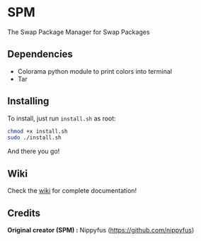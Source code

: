 # SPM
The Swap Package Manager for Swap Packages

## Dependencies 

* Colorama python module to print colors into terminal
* Tar


## Installing

To install, just run `install.sh` as root:
```bash
chmod +x install.sh
sudo ./install.sh
```

And there you go!

## Wiki

Check the [wiki](https://github.com/khyrhy/sam/wiki) for complete documentation!

## Credits

**Original creator (SPM) :** Nippyfus (https://github.com/nippyfus)
